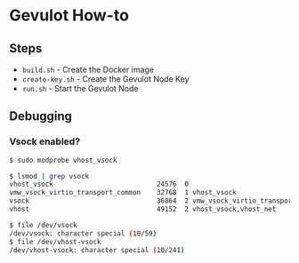 # Gevulot How-to

## Steps

* `build.sh` - Create the Docker image
* `create-key.sh` - Create the Gevulot Node Key
* `run.sh` - Start the Gevulot Node

## Debugging

### Vsock enabled?

```bash
$ sudo modprobe vhost_vsock

$ lsmod | grep vsock
vhost_vsock                          24576  0
vmw_vsock_virtio_transport_common    32768  1 vhost_vsock
vsock                                36864  2 vmw_vsock_virtio_transport_common,vhost_vsock
vhost                                49152  2 vhost_vsock,vhost_net

$ file /dev/vsock
/dev/vsock: character special (10/59)
$ file /dev/vhost-vsock
/dev/vhost-vsock: character special (10/241)
```